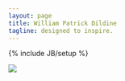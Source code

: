 ```yaml
---
layout: page
title: William Patrick Dildine
tagline: designed to inspire.
---
```

{% include JB/setup %}

<div class="container"><img src="{{BASE_PATH}}/images/cartoon-self.png" id="homepage-img"></div>



